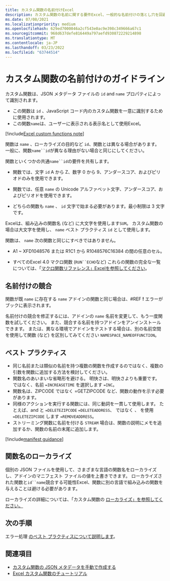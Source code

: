 ```yaml
---
title: カスタム関数の名前付けExcel
description: カスタム関数の名前に関する要件Excel、一般的な名前付けの落とし穴を回避します。
ms.date: 07/08/2021
ms.localizationpriority: medium
ms.openlocfilehash: 629ed7000046a2cf543e0ac9e398c349666a67c1
ms.sourcegitcommit: 968d637defe816449a797aefd930872229214898
ms.translationtype: MT
ms.contentlocale: ja-JP
ms.lasthandoff: 03/23/2022
ms.locfileid: "63744514"
---
```

# <a name="custom-functions-naming-guidelines"></a>カスタム関数の名前付けのガイドライン

カスタム関数は、JSON メタデータ ファイルの `id` and `name` プロパティによって識別されます。

- この関数は `id` 、JavaScript コード内のカスタム関数を一意に識別するために使用されます。
- この関数`name`は、ユーザーに表示される表示名として使用Excel。

[!include[Excel custom functions note](../includes/excel-custom-functions-note.md)]

関数は `name` 、ローカライズの目的など `id`、関数とは異なる場合があります。 一般に、関数`name``id`が異なる理由がない場合と同じにしてください。

関数といくつかの共通`name``id`の要件を共有します。

- 関数では、文字 `id` A から Z、数字 0 から 9、アンダースコア、およびピリオドのみを使用できます。

- 関数では、任意 `name` の Unicode アルファベット文字、アンダースコア、およびピリオドを使用できます。

- どちらの関数も `name` 、 `id` 文字で始まる必要があります。最小制限は 3 文字です。

Excelは、組み込みの関数名 (など) に大文字を使用します`SUM`。 カスタム関数の場合は大文字を使用し、 `name` ベスト プラクティス `id` として使用します。

関数は、 `name` 次の関数と同じにすべきではありません。

- A1 ~ XFD1048576 または R1C1 から R1048576C16384 の間の任意のセル。

- すべてのExcel 4.0 マクロ関数 (`RUN``ECHO`など)  これらの関数の完全な一覧については、「[マクロ関数リファレンス」Excelを参照してください](https://d13ot9o61jdzpp.cloudfront.net/files/Excel%204.0%20Macro%20Functions%20Reference.pdf)。

## <a name="naming-conflicts"></a>名前付けの競合

関数が既 `name` に存在する `name` アドインの関数と同じ場合は、#REF **!** エラーがブックに表示されます。

名前付けの競合を修正するには、アドインの `name` 名前を変更して、もう一度関数を試してください。 また、競合する名前を持つアドインをアンインストールできます。 または、異なる環境でアドインをテストする場合は、別の名前空間を使用して関数 (など) を区別してみてください `NAMESPACE_NAMEOFFUNCTION`。

## <a name="best-practices"></a>ベスト プラクティス

- 同じ名前または類似の名前を持つ複数の関数を作成するのではなく、複数の引数を関数に追加する方法を検討してください。
- 関数名のあいまいな省略形を避ける。 明快さは、明快さよりも重要です。 ではなく、名前 `=INCREASETIME` を選択します `=INC`。
- 関数名は、ZIPCODE ではなく =GETZIPCODE など、関数の動作を示す必要があります。
- 同様のアクションを実行する関数には、同じ動詞を一貫して使用します。 たとえば、and と `=DELETEZIPCODE` `=DELETEADDRESS`、 ではなく 、 を使用 `=DELETEZIPCODE` します `=REMOVEADDRESS`。
- ストリーミング関数に名前を付ける `STREAM` 場合は、関数の説明にメモを追加するか、関数の名前の末尾に追加します。

[!include[manifest guidance](../includes/manifest-guidance.md)]

## <a name="localizing-function-names"></a>関数名のローカライズ

個別の JSON ファイルを使用して、さまざまな言語の関数名をローカライズし、アドインのマニフェスト ファイルの値を上書きできます。 ローカライズされた関数と`id``name`競合する可能性Excel、関数に別の言語で組み込みの関数を与えることは避ける必要があります。

ローカライズの詳細については、「カスタム関数の [ローカライズ」を参照してください。](custom-functions-localize.md)

## <a name="next-steps"></a>次の手順

エラー処理 [のベスト プラクティスについて説明します](custom-functions-errors.md)。

## <a name="see-also"></a>関連項目

* [カスタム関数の JSON メタデータを手動で作成する](custom-functions-json.md)
* [Excel カスタム関数のチュートリアル](../tutorials/excel-tutorial-create-custom-functions.md)
